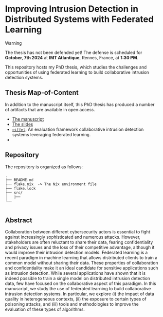 # Improving Intrusion Detection in Distributed Systems with Federated Learning

> [!WARNING]  
> The thesis has not been defended yet! The defense is scheduled for **October, 7th 2024** at **IMT Atlantique**, Rennes, France, at **1:30 PM**.


This repository hosts my PhD thesis, which studies the challenges and opportunities of using federated learning to build collaborative intrusion detection systems. 


## Thesis Map-of-Content

In addition to the manuscript itself, this PhD thesis has produced a number of artifacts that are available in open access. 

- [The manuscript]()
- [The slides]()
- [`eiffel`](https://github.com/leolavaur/eiffel): An evaluation framework collaborative intrusion detection systems leveraging federated learning.
- 

## Repository

The repository is organized as follows:
```plaintext
.
├── README.md
├── flake.nix  -> The Nix environment file
├── flake.lock
├── src/
│   ├── 
└── 
    
```

## Abstract

Collaboration between different cybersecurity actors is essential to fight against increasingly sophisticated and numerous attacks. However, stakeholders are often reluctant to share their data, fearing confidentiality and privacy issues and the loss of their competitive advantage, although it would improve their intrusion detection models. Federated learning is a recent paradigm in machine learning that allows distributed clients to train a common model without sharing their data. These properties of collaboration and confidentiality make it an ideal candidate for sensitive applications such as intrusion detection. While several applications have shown that it is indeed possible to train a single model on distributed intrusion detection data, few have focused on the collaborative aspect of this paradigm. In this manuscript, we study the use of federated learning to build collaborative intrusion detection systems. In particular, we explore (i) the impact of data quality in heterogeneous contexts, (ii) the exposure to certain types of poisoning attacks, and (iii) tools and methodologies to improve the evaluation of these types of algorithms.
